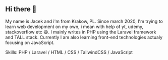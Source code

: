 ## Hi there 👋
My name is Jacek and i'm from Krakow, PL. Since march 2020, I'm trying to learn web development on my own, i mean with help of yt, udemy, stackoverflow etc 😄. I mainly writes in PHP using the Laravel framework and TALL stack. Currently I am also learning front-end technologies actualy focusing on JavaScript.

Skills: PHP / Laravel / HTML / CSS / TailwindCSS / JavaScript
